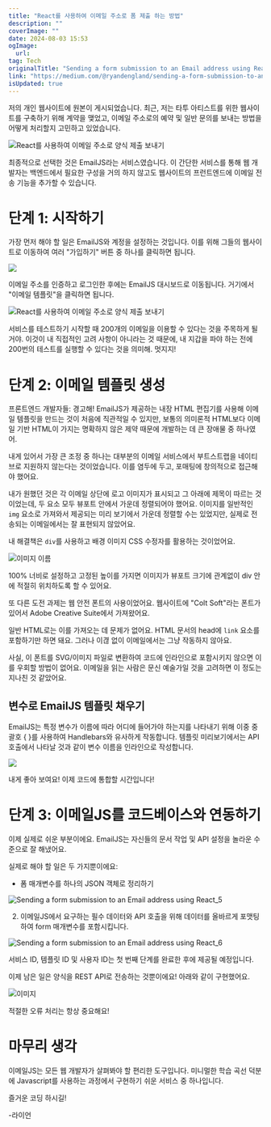 ```yaml
---
title: "React를 사용하여 이메일 주소로 폼 제출 하는 방법"
description: ""
coverImage: ""
date: 2024-08-03 15:53
ogImage: 
  url: 
tag: Tech
originalTitle: "Sending a form submission to an Email address using React"
link: "https://medium.com/@ryandengland/sending-a-form-submission-to-an-email-address-using-react-9578737e4223"
isUpdated: true
---
```






저의 개인 웹사이트에 원본이 게시되었습니다. 최근, 저는 타투 아티스트를 위한 웹사이트를 구축하기 위해 계약을 맺었고, 이메일 주소로의 예약 및 일반 문의를 보내는 방법을 어떻게 처리할지 고민하고 있었습니다.

![React를 사용하여 이메일 주소로 양식 제출 보내기](/assets/img/Sending-a-form-submission-to-an-Email-address-using-React_0.png)

최종적으로 선택한 것은 EmailJS라는 서비스였습니다. 이 간단한 서비스를 통해 웹 개발자는 백엔드에서 필요한 구성을 거의 하지 않고도 웹사이트의 프런트엔드에 이메일 전송 기능을 추가할 수 있습니다.

<div class="content-ad"></div>

# 단계 1: 시작하기

가장 먼저 해야 할 일은 EmailJS와 계정을 설정하는 것입니다. 이를 위해 그들의 웹사이트로 이동하여 여러 "가입하기" 버튼 중 하나를 클릭하면 됩니다.

<img src="/assets/img/Sending-a-form-submission-to-an-Email-address-using-React_1.png" />

이메일 주소를 인증하고 로그인한 후에는 EmailJS 대시보드로 이동됩니다. 거기에서 "이메일 템플릿"을 클릭하면 됩니다.

<div class="content-ad"></div>

![React를 사용하여 이메일 주소로 양식 제출 보내기](/assets/img/Sending-a-form-submission-to-an-Email-address-using-React_2.png)

서비스를 테스트하기 시작할 때 200개의 이메일을 이용할 수 있다는 것을 주목하게 될 거야. 이것이 내 직접적인 고려 사항이 아니라는 것 때문에, 내 지갑을 파야 하는 전에 200번의 테스트를 실행할 수 있다는 것을 의미해. 멋지지!

# 단계 2: 이메일 템플릿 생성

프론트엔드 개발자들: 경고해! EmailJS가 제공하는 내장 HTML 편집기를 사용해 이메일 템플릿을 만드는 것이 처음에 직관적일 수 있지만, 보통의 의미론적 HTML보다 이메일 기반 HTML이 가지는 명확하지 않은 제약 때문에 개발하는 데 큰 장애물 중 하나였어.

<div class="content-ad"></div>

내게 있어서 가장 큰 조정 중 하나는 대부분의 이메일 서비스에서 부트스트랩을 네이티브로 지원하지 않는다는 것이었습니다. 이를 염두에 두고, 포매팅에 창의적으로 접근해야 했어요.

내가 원했던 것은 각 이메일 상단에 로고 이미지가 표시되고 그 아래에 제목이 따르는 것이었는데, 두 요소 모두 뷰포트 안에서 가운데 정렬되어야 했어요. 이미지를 일반적인 `img` 요소로 가져와서 제공되는 미리 보기에서 가운데 정렬할 수는 있었지만, 실제로 전송되는 이메일에서는 잘 표현되지 않았어요.

내 해결책은 `div`를 사용하고 배경 이미지 CSS 수정자를 활용하는 것이었어요.

![이미지 이름](/assets/img/Sending-a-form-submission-to-an-Email-address-using-React_3.png)

<div class="content-ad"></div>

100% 너비로 설정하고 고정된 높이를 가지면 이미지가 뷰포트 크기에 관계없이 div 안에 적절히 위치하도록 할 수 있어요.

또 다른 도전 과제는 웹 안전 폰트의 사용이었어요. 웹사이트에 "Colt Soft"라는 폰트가 있어서 Adobe Creative Suite에서 가져왔어요.

일반 HTML로는 이를 가져오는 데 문제가 없어요. HTML 문서의 head에 `link` 요소를 포함하기만 하면 돼요. 그러나 이겮 없이 이메일에서는 그냥 작동하지 않아요.

사실, 이 폰트를 SVG/이미지 파일로 변환하여 코드에 인라인으로 포함시키지 않으면 이를 우회할 방법이 없어요. 이메일을 읽는 사람은 문신 예술가일 것을 고려하면 이 정도는 지나친 것 같았어요.

<div class="content-ad"></div>

## 변수로 EmailJS 템플릿 채우기

EmailJS는 특정 변수가 이름에 따라 어디에 들어가야 하는지를 나타내기 위해 이중 중괄호 { }를 사용하여 Handlebars와 유사하게 작동합니다. 템플릿 미리보기에서는 API 호출에서 나타날 것과 같이 변수 이름을 인라인으로 작성합니다.

<img src="/assets/img/Sending-a-form-submission-to-an-Email-address-using-React_4.png" />

내게 좋아 보여요! 이제 코드에 통합할 시간입니다!

<div class="content-ad"></div>

# 단계 3: 이메일JS를 코드베이스와 연동하기

이제 실제로 쉬운 부분이에요. EmailJS는 자신들의 문서 작업 및 API 설정을 놀라운 수준으로 잘 해냈어요.

실제로 해야 할 일은 두 가지뿐이에요:

- 폼 매개변수를 하나의 JSON 객체로 정리하기

<div class="content-ad"></div>

![Sending a form submission to an Email address using React_5](/assets/img/Sending-a-form-submission-to-an-Email-address-using-React_5.png)

2. 이메일JS에서 요구하는 필수 데이터와 API 호출을 위해 데이터를 올바르게 포맷팅하여 form 매개변수를 포함시킵니다.

![Sending a form submission to an Email address using React_6](/assets/img/Sending-a-form-submission-to-an-Email-address-using-React_6.png)

서비스 ID, 템플릿 ID 및 사용자 ID는 첫 번째 단계를 완료한 후에 제공될 예정입니다.

<div class="content-ad"></div>

이제 남은 일은 양식을 REST API로 전송하는 것뿐이에요! 아래와 같이 구현했어요.

![이미지](/assets/img/Sending-a-form-submission-to-an-Email-address-using-React_7.png)

적절한 오류 처리는 항상 중요해요!

# 마무리 생각

<div class="content-ad"></div>

이메일JS는 모든 웹 개발자가 살펴봐야 할 편리한 도구입니다. 미니멀한 학습 곡선 덕분에 Javascript를 사용하는 과정에서 구현하기 쉬운 서비스 중 하나입니다.

즐거운 코딩 하시길!

-라이언
